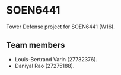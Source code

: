 # SOEN6441
Tower Defense project for SOEN6441 (W16).

## Team members
* Louis-Bertrand Varin (27732376).
* Daniyal Rao (27275188).
